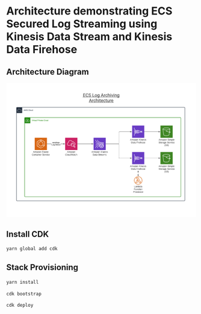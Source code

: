 # Architecture demonstrating ECS Secured Log Streaming using Kinesis Data Stream and Kinesis Data Firehose

## Architecture Diagram
![ecs-log-arhiving-architecture.png](asset/ecs-log-arhiving-architecture.png)

## Install CDK
```sh
yarn global add cdk
```

## Stack Provisioning
```sh
yarn install
```

```sh
cdk bootstrap
```

```sh
cdk deploy
```
